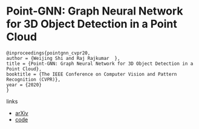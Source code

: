 # Point-GNN: Graph Neural Network for 3D Object Detection in a Point Cloud

```
@inproceedings{pointgnn_cvpr20,
author = {Weijing Shi and Raj Rajkumar	},
title = {Point-GNN: Graph Neural Network for 3D Object Detection in a Point Cloud},
booktitle = {The IEEE Conference on Computer Vision and Pattern Recognition (CVPR)},
year = {2020}
}
```

links
- [arXiv](https://arxiv.org/abs/2003.01251)
- [code](https://github.com/WeijingShi/Point-GNN)
